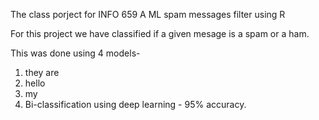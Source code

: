 The class porject for INFO 659
A ML spam messages filter using R

For this project we have classified if a given mesage is a spam or a ham. 

This was done using 4 models- 
1. they are
2. hello
3. my
4. Bi-classification using deep learning - 95% accuracy. 


